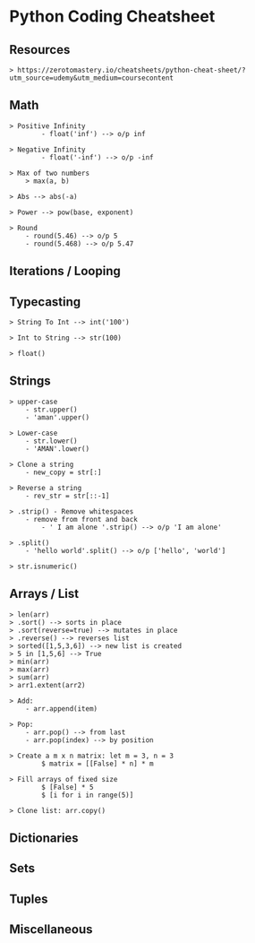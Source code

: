 
# Python Coding Cheatsheet

## Resources
    > https://zerotomastery.io/cheatsheets/python-cheat-sheet/?utm_source=udemy&utm_medium=coursecontent

## Math
    > Positive Infinity
            - float('inf') --> o/p inf

    > Negative Infinity
            - float('-inf') --> o/p -inf

    > Max of two numbers
        > max(a, b)
    
    > Abs --> abs(-a)

    > Power --> pow(base, exponent)

    > Round
        - round(5.46) --> o/p 5
        - round(5.468) --> o/p 5.47


## Iterations / Looping

## Typecasting
    > String To Int --> int('100')
    
    > Int to String --> str(100)

    > float()

    


## Strings

    > upper-case
        - str.upper()
        - 'aman'.upper()
    
    > Lower-case
        - str.lower()
        - 'AMAN'.lower()

    > Clone a string
        - new_copy = str[:]

    > Reverse a string
        - rev_str = str[::-1]

    > .strip() - Remove whitespaces 
        - remove from front and back
            - ' I am alone '.strip() --> o/p 'I am alone'

    > .split()
        - 'hello world'.split() --> o/p ['hello', 'world']

    > str.isnumeric()

## Arrays / List
    > len(arr)
    > .sort() --> sorts in place
    > .sort(reverse=true) --> mutates in place
    > .reverse() --> reverses list
    > sorted([1,5,3,6]) --> new list is created
    > 5 in [1,5,6] --> True
    > min(arr)
    > max(arr)
    > sum(arr)
    > arr1.extent(arr2) 

    > Add:
        - arr.append(item)

    > Pop:
        - arr.pop() --> from last
        - arr.pop(index) --> by position
    
    > Create a m x n matrix: let m = 3, n = 3
            $ matrix = [[False] * n] * m

    > Fill arrays of fixed size
            $ [False] * 5
            $ [i for i in range(5)]

    > Clone list: arr.copy()

## Dictionaries

## Sets

## Tuples

## Miscellaneous



